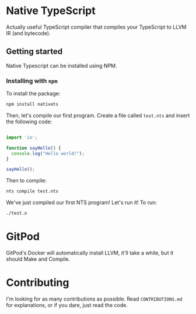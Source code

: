 # Native TypeScript

Actually useful TypeScript compiler that compiles your TypeScript to LLVM IR (and bytecode).

## Getting started

Native Typescript can be installed using NPM.

### Installing with `npm`

To install the package:

```sh
npm install nativets
```

Then, let's compile our first program. Create a file called `test.nts` and insert the following code:

```ts

import 'io';

function sayHello() {
  console.log("Hello world!");
}

sayHello();
```

Then to compile:

```sh
nts compile test.nts
```

We've just compiled our first NTS program! Let's run it! To run:

```sh
./test.o
```

# GitPod

GitPod's Docker will automatically install LLVM, it'll take a while, but it should Make and Compile.

# Contributing

I'm looking for as many contributions as possible. Read `CONTRIBUTIONS.md` for explanations, or if you dare, just read the code.
